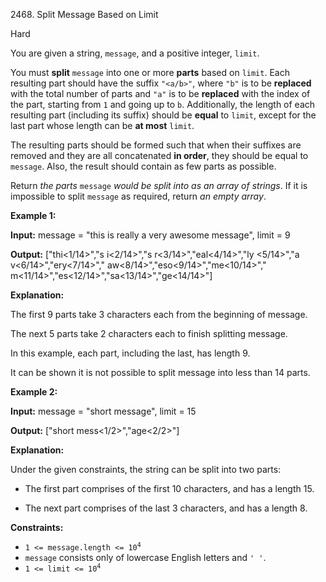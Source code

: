 2468\. Split Message Based on Limit

Hard

You are given a string, `message`, and a positive integer, `limit`.

You must **split** `message` into one or more **parts** based on `limit`. Each resulting part should have the suffix `"<a/b>"`, where `"b"` is to be **replaced** with the total number of parts and `"a"` is to be **replaced** with the index of the part, starting from `1` and going up to `b`. Additionally, the length of each resulting part (including its suffix) should be **equal** to `limit`, except for the last part whose length can be **at most** `limit`.

The resulting parts should be formed such that when their suffixes are removed and they are all concatenated **in order**, they should be equal to `message`. Also, the result should contain as few parts as possible.

Return _the parts_ `message` _would be split into as an array of strings_. If it is impossible to split `message` as required, return _an empty array_.

**Example 1:**

**Input:** message = "this is really a very awesome message", limit = 9

**Output:** ["thi<1/14>","s i<2/14>","s r<3/14>","eal<4/14>","ly <5/14>","a v<6/14>","ery<7/14>"," aw<8/14>","eso<9/14>","me<10/14>"," m<11/14>","es<12/14>","sa<13/14>","ge<14/14>"]

**Explanation:**

The first 9 parts take 3 characters each from the beginning of message.

The next 5 parts take 2 characters each to finish splitting message.

In this example, each part, including the last, has length 9.

It can be shown it is not possible to split message into less than 14 parts. 

**Example 2:**

**Input:** message = "short message", limit = 15

**Output:** ["short mess<1/2>","age<2/2>"]

**Explanation:**

Under the given constraints, the string can be split into two parts:

- The first part comprises of the first 10 characters, and has a length 15.

- The next part comprises of the last 3 characters, and has a length 8. 

**Constraints:**

*   <code>1 <= message.length <= 10<sup>4</sup></code>
*   `message` consists only of lowercase English letters and `' '`.
*   <code>1 <= limit <= 10<sup>4</sup></code>